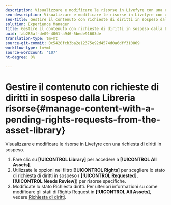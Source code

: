 ```yaml
---
description: Visualizzare e modificare le risorse in Livefyre con una richiesta di diritti in sospeso.
seo-description: Visualizzare e modificare le risorse in Livefyre con una richiesta di diritti in sospeso.
seo-title: Gestire il contenuto con richieste di diritti in sospeso dalla Libreria risorse
solution: Experience Manager
title: Gestire il contenuto con richieste di diritti in sospeso dalla Libreria risorse
uuid: fab285af-de09-4061-a946-5bede91603de
translation-type: tm+mt
source-git-commit: 0c5420fcb3ba2e12375e92d4574d0a6dff310869
workflow-type: tm+mt
source-wordcount: '107'
ht-degree: 0%

---
```



# Gestire il contenuto con richieste di diritti in sospeso dalla Libreria risorse{#manage-content-with-a-pending-rights-requests-from-the-asset-library}

Visualizzare e modificare le risorse in Livefyre con una richiesta di diritti in sospeso.

1. Fare clic su **[!UICONTROL Library]** per accedere a **[!UICONTROL All Assets]**.
1. Utilizzate le opzioni nel filtro **[!UICONTROL Rights]** per scegliere lo stato di richiesta di diritti in sospeso ( **[!UICONTROL Requested]**, **[!UICONTROL Needs Review]**) per risorse specifiche.
1. Modificate lo stato Richiesta diritti. Per ulteriori informazioni su come modificare gli stati di Rights Request in **[!UICONTROL All Assets]**, vedere [Richiesta di diritti](../c-how-requesting-rights-works/c-how-requesting-rights-works.md#c_how_requesting_rights_works).
